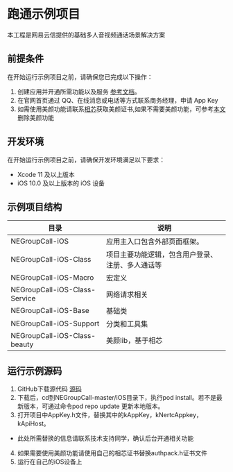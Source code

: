 # 跑通示例项目
本工程是网易云信提供的基础多人音视频通话场景解决方案

##  前提条件

在开始运行示例项目之前，请确保您已完成以下操作：
1. 创建应用并开通所需功能以及服务 [参考文档](应用创建和服务开通.md)。
2. 在官网首页通过 QQ、在线消息或电话等方式联系商务经理，申请 App Key
3. 如需使用美颜功能请联系[相芯](https://www.faceunity.com/)获取美颜证书,如果不需要美颜功能，可参考[本文](../进阶功能/../开发文档/进阶功能/美颜_iOS.md)删除美颜功能 

## 开发环境 
在开始运行示例项目之前，请确保开发环境满足以下要求：
* Xcode 11 及以上版本
* iOS 10.0 及以上版本的 iOS 设备


## 示例项目结构
|  目录   | 说明  |
|  ----  | ----  |
| NEGroupCall-iOS  | 应用主入口包含外部页面框架。 |
| NEGroupCall-iOS-Class | 项目主要功能逻辑，包含用户登录、注册、多人通话等 |
| NEGroupCall-iOS-Macro  | 宏定义|
| NEGroupCall-iOS-Class-Service  | 网络请求相关 |
| NEGroupCall-iOS-Base  | 基础类 |
| NEGroupCall-iOS-Support  | 分类和工具集 |
| NEGroupCall-iOS-Class-beauty  | 美颜lib，基于相芯 |

## 运行示例源码
1. GitHub下载源代码 [源码](https://github.com/netease-kit/NEGroupCall/tree/master/iOS)
2. 下载后，cd到NEGroupCall-master/iOS目录下，执行pod install。若不是最新版本，可通过命令pod repo update 更新本地版本。
3. 打开项目中AppKey.h文件，替换其中的kAppKey，kNertcAppkey，kApiHost。
* 此处所需替换的信息请联系技术支持同学，确认后台开通相关功能
4. 如果需要使用美颜功能请使用自己的相芯证书替换authpack.h证书文件
5. 运行在自己的iOS设备上